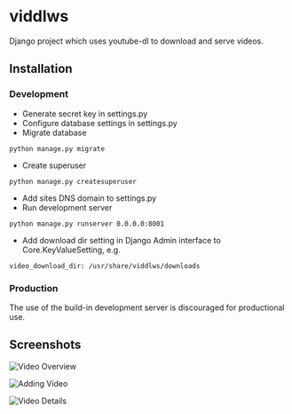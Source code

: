 # viddlws
Django project which uses youtube-dl to download and serve videos.

## Installation

### Development

- Generate secret key in settings.py
- Configure database settings in settings.py
- Migrate database
```
python manage.py migrate
```
- Create superuser
```
python manage.py createsuperuser
```
- Add sites DNS domain to settings.py
- Run development server
```
python manage.py runserver 0.0.0.0:8001
```
- Add download dir setting in Django Admin interface to Core.KeyValueSetting, e.g.
```
video_download_dir: /usr/share/viddlws/downloads
```

### Production

The use of the build-in development server is discouraged for productional use.

## Screenshots

![Video Overview](https://github.com/wreiner/viddlws/blob/master/screenshots/viddlws-video_overview.png)

![Adding Video](https://github.com/wreiner/viddlws/blob/master/screenshots/viddlws-add-video.png)

![Video Details](https://github.com/wreiner/viddlws/blob/master/screenshots/viddlws-video-detail.png)
